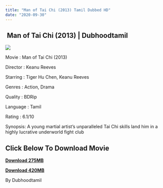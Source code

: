 ```yaml
---
title: "Man of Tai Chi (2013) Tamil Dubbed HD"
date: "2020-09-30"
---
```


##  Man of Tai Chi (2013) | Dubhoodtamil

[![](https://1.bp.blogspot.com/-uFS14lOM3Zk/X3QFfIzhQZI/AAAAAAAACns/cRUOIY0nW5Uqxybmew-uEbZHA4vcFGt4QCNcBGAsYHQ/w493-h246/unnamed{7c91919003b18fbfe18f8d0a8715b92cf9e57c9a8b9d318e5deae4019927ce00}2B{7c91919003b18fbfe18f8d0a8715b92cf9e57c9a8b9d318e5deae4019927ce00}25286{7c91919003b18fbfe18f8d0a8715b92cf9e57c9a8b9d318e5deae4019927ce00}2529.jpg)](https://1.bp.blogspot.com/-uFS14lOM3Zk/X3QFfIzhQZI/AAAAAAAACns/cRUOIY0nW5Uqxybmew-uEbZHA4vcFGt4QCNcBGAsYHQ/s512/unnamed{7c91919003b18fbfe18f8d0a8715b92cf9e57c9a8b9d318e5deae4019927ce00}2B{7c91919003b18fbfe18f8d0a8715b92cf9e57c9a8b9d318e5deae4019927ce00}25286{7c91919003b18fbfe18f8d0a8715b92cf9e57c9a8b9d318e5deae4019927ce00}2529.jpg)

Movie : Man of Tai Chi (2013) 

Director : Keanu Reeves 

Starring : Tiger Hu Chen, Keanu Reeves 

Genres : Action, Drama 

Quality : BDRip 

Language : Tamil 

Rating : 6.1/10 

Synopsis: A young martial artist’s unparalleled Tai Chi skills land him in a highly lucrative underworld fight club

## **Click Below To Download Movie**

**[Download 275MB](https://oncehelp.com/man-of-tai-chi-1)**

**[Download 420MB](https://oncehelp.com/man-of-tai-chi-2)**

By Dubhoodtamil
